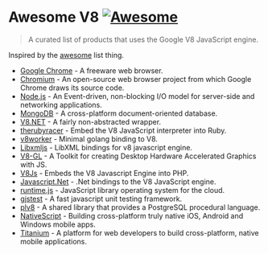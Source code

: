 # Awesome V8 [![Awesome](https://cdn.rawgit.com/sindresorhus/awesome/d7305f38d29fed78fa85652e3a63e154dd8e8829/media/badge.svg)](https://github.com/sindresorhus/awesome)

> A curated list of products that uses the Google V8 JavaScript engine.

Inspired by the [awesome](https://github.com/sindresorhus/awesome) list thing.

- [Google Chrome](https://www.google.com/chrome/browser/desktop) - A freeware web browser.
- [Chromium](https://www.chromium.org) - An open-source web browser project from which Google Chrome draws its source code.
- [Node.js](https://github.com/joyent/node) - An Event-driven, non-blocking I/O model for server-side and networking applications.
- [MongoDB](https://github.com/mongodb/mongo) - A cross-platform document-oriented database.
- [V8.NET](https://v8dotnet.codeplex.com) - A fairly non-abstracted wrapper.
- [therubyracer](https://github.com/cowboyd/therubyracer) - Embed the V8 JavaScript interpreter into Ruby.
- [v8worker](https://github.com/ry/v8worker) - Minimal golang binding to V8.
- [Libxmljs](https://github.com/polotek/libxmljs) - LibXML bindings for v8 javascript engine.
- [V8-GL](https://github.com/philogb/v8-gl) - A Toolkit for creating Desktop Hardware Accelerated Graphics with JS.
- [V8Js](https://github.com/preillyme/v8js) - Embeds the V8 Javascript Engine into PHP.
- [Javascript.Net](https://github.com/JavascriptNet/Javascript.Net) - .Net bindings to the V8 JavaScript engine.
- [runtime.js](https://github.com/runtimejs/runtime) - JavaScript library operating system for the cloud.
- [gjstest](https://github.com/google/gjstest) - A fast javascript unit testing framework.
- [plv8](https://github.com/plv8/plv8) - A shared library that provides a PostgreSQL procedural language.
- [NativeScript](https://github.com/NativeScript/NativeScript) - Building cross-platform truly native iOS, Android and Windows mobile apps.
- [Titanium](https://github.com/appcelerator/titanium_mobile) - A platform for web developers to build cross-platform, native mobile applications.
